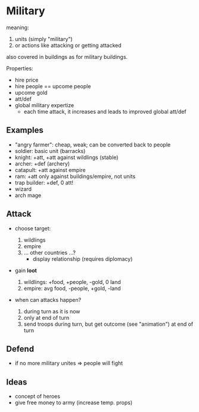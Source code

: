 
# Military

meaning:

1. units (simply "military")
1. or actions like attacking or getting attacked

also covered in buildings as for military buildings.

Properties:

* hire price
* hire people == upcome people
* upcome gold
* att/def
* global military expertize
    - each time attack, it increases and leads to improved global att/def

## Examples

* "angry farmer": cheap, weak; can be converted back to people
* soldier: basic unit (barracks)
* knight: +att, +att against wildlings (stable)
* archer: +def (archery)
* catapult: +att against empire
* ram: +att only against buildings/empire, not units
* trap builder: +def, 0 att!
* wizard
* arch mage

## Attack

* choose target:
    1. wildlings
    1. empire
    1. ... other countries ...?
        * display relationship (requires diplomacy)

* gain **loot**
    1. wildlings: +food, +people, -gold, 0 land
    1. empire: avg food, -people, +gold, -land

* when can attacks happen?
    1. during turn as it is now
    1. only at end of turn
    1. send troops during turn, but get outcome (see "animation") at end of turn

## Defend

* if no more military unites => people will fight

## Ideas

* concept of heroes
* give free money to army (increase temp. props)
